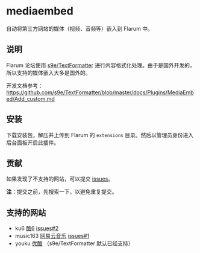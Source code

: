 # mediaembed

自动将第三方网站的媒体（视频、音频等）嵌入到 Flarum 中。

## 说明

Flarum 论坛使用 [s9e/TextFormatter](https://github.com/s9e/TextFormatter) 进行内容格式化处理。由于是国外开发的，所以支持的媒体嵌入大多是国外的。

开发文档参考：https://github.com/s9e/TextFormatter/blob/master/docs/Plugins/MediaEmbed/Add_custom.md

## 安装

下载安装包，解压并上传到 Flarum 的 `extensions` 目录。然后以管理员身份进入后台面板开启此插件。

## 贡献

如果发现了不支持的网站，可以提交 [issues](https://github.com/Flarum-Chinese/mediaembed/issues)。

**注**：提交之前，先搜索一下，以避免重复提交。

## 支持的网站

- ku6 [酷6](http://www.ku6.com) [issues#2](https://github.com/Flarum-Chinese/mediaembed/issues/2)
- music163 [网易云音乐](http://music.163.com) [issues#1](https://github.com/Flarum-Chinese/mediaembed/issues/1)
- youku [优酷](http://www.youku.com) （s9e/TextFormatter 默认已经支持）
